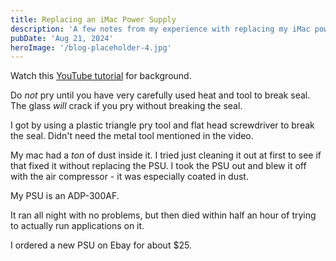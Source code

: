 ```yaml
---
title: Replacing an iMac Power Supply
description: 'A few notes from my experience with replacing my iMac power supply'
pubDate: 'Aug 21, 2024'
heroImage: '/blog-placeholder-4.jpg'
---
```


Watch this [YouTube tutorial](https://www.youtube.com/watch?v=V2jq5UbIr_g) for background.

Do *not* pry until you have very carefully used heat and tool to break seal. The glass *will* crack if you pry without breaking the seal.

I got by using a plastic triangle pry tool and flat head screwdriver to break the seal. Didn't need the metal tool mentioned in the video.

My mac had a *ton* of dust inside it. I tried just cleaning it out at first to see if that fixed it without replacing the PSU. I took the PSU out and blew it off with the air compressor - it was especially coated in dust.

My PSU is an ADP-300AF.

It ran all night with no problems, but then died within half an hour of trying to actually run applications on it.

I ordered a new PSU on Ebay for about $25.
